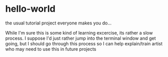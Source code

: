 # hello-world
the usual tutorial project everyone makes you do...

While I'm sure this is some kind of learning excercise, its rather a slow process.  I suppose I'd just rather jump into the terminal window and get going, but I should go through this process so I can help explain/train artist who may need to use this in future projects
